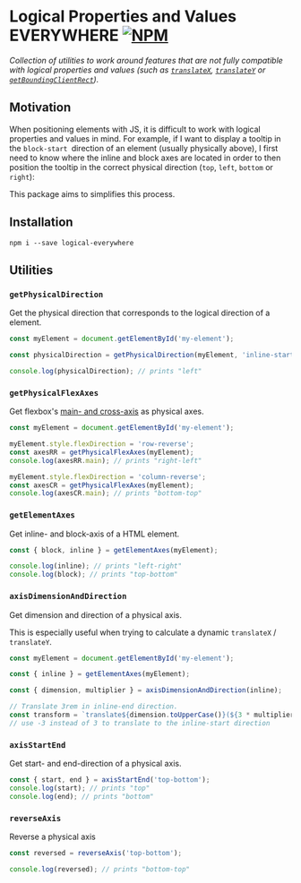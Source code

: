 # Logical Properties and Values EVERYWHERE [![NPM](https://img.shields.io/npm/v/logical-everywhere?style=flat-square)](https://npmjs.com/package/logical-everywhere)

_Collection of utilities to work around features that are not fully compatible with logical properties and values (such as [`translateX`](https://developer.mozilla.org/docs/Web/CSS/transform-function/translateX), [`translateY`](https://developer.mozilla.org/docs/Web/CSS/transform-function/translateY) or [`getBoundingClientRect`](https://developer.mozilla.org/docs/Web/API/Element/getBoundingClientRect))._

## Motivation

When positioning elements with JS, it is difficult to work with logical properties and values in mind. For example, if I want to display a tooltip in the `block-start `direction of an element (usually physically above), I first need to know where the inline and block axes are located in order to then position the tooltip in the correct physical direction (`top`, `left`, `bottom` or `right`):

This package aims to simplifies this process.

## Installation

```
npm i --save logical-everywhere
```

## Utilities

### `getPhysicalDirection`

Get the physical direction that corresponds to the logical direction of a element.

```ts
const myElement = document.getElementById('my-element');

const physicalDirection = getPhysicalDirection(myElement, 'inline-start');

console.log(physicalDirection); // prints "left"
```

### `getPhysicalFlexAxes`

Get flexbox's [main- and cross-axis](https://developer.mozilla.org/en-US/docs/Web/CSS/CSS_Flexible_Box_Layout/Basic_Concepts_of_Flexbox#the_two_axes_of_flexbox) as physical axes.

```ts
const myElement = document.getElementById('my-element');

myElement.style.flexDirection = 'row-reverse';
const axesRR = getPhysicalFlexAxes(myElement);
console.log(axesRR.main); // prints "right-left"

myElement.style.flexDirection = 'column-reverse';
const axesCR = getPhysicalFlexAxes(myElement);
console.log(axesCR.main); // prints "bottom-top"
```

### `getElementAxes`

Get inline- and block-axis of a HTML element.

```ts
const { block, inline } = getElementAxes(myElement);

console.log(inline); // prints "left-right"
console.log(block); // prints "top-bottom"
```

### `axisDimensionAndDirection`

Get dimension and direction of a physical axis.

This is especially useful when trying to calculate a dynamic `translateX` / `translateY`.

```ts
const myElement = document.getElementById('my-element');

const { inline } = getElementAxes(myElement);

const { dimension, multiplier } = axisDimensionAndDirection(inline);

// Translate 3rem in inline-end direction.
const transform = `translate${dimension.toUpperCase()}(${3 * multiplier}rem)`;
// use -3 instead of 3 to translate to the inline-start direction
```

### `axisStartEnd`

Get start- and end-direction of a physical axis.

```ts
const { start, end } = axisStartEnd('top-bottom');
console.log(start); // prints "top"
console.log(end); // prints "bottom"
```

### `reverseAxis`

Reverse a physical axis

```ts
const reversed = reverseAxis('top-bottom');

console.log(reversed); // prints "bottom-top"
```
